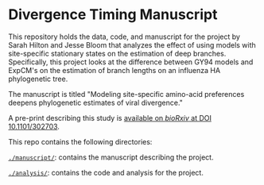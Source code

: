 # Divergence Timing Manuscript

This repository holds the data, code, and manuscript for the project by Sarah Hilton and Jesse Bloom that analyzes the effect of using models with site-specific stationary states on the estimation of deep branches.
Specifically, this project looks at the difference between GY94 models and ExpCM's on the estimation of branch lengths on an influenza HA phylogenetic tree.

The manuscript is titled "Modeling site-specific amino-acid preferences deepens phylogenetic estimates of viral divergence."

A pre-print describing this study is [available on _bioRxiv_ at DOI 10.1101/302703](https://doi.org/10.1101/302703).


This repo contains the following directories:

[`./manuscript/`](./manuscript/): contains the manuscript describing the project.

[`./analysis/`](./analysis/): contains the code and analysis for the project.
